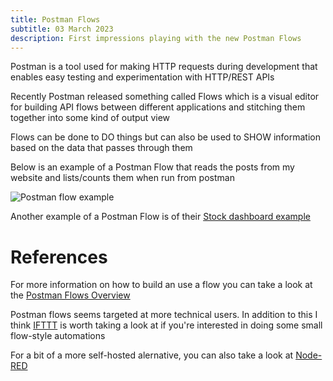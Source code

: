 ```yaml
---
title: Postman Flows
subtitle: 03 March 2023
description: First impressions playing with the new Postman Flows
---
```


Postman is a tool used for making HTTP requests during development that enables easy testing and experimentation with HTTP/REST APIs

Recently Postman released something called Flows which is a visual editor for building API flows between different applications and stitching them together into some kind of output view

Flows can be done to DO things but can also be used to SHOW information based on the data that passes through them

Below is an example of a Postman Flow that reads the posts from my website and lists/counts them when run from postman

![Postman flow example](/content/blog/2023/23-03/postman-flow-example.png)

Another example of a Postman Flow is of their [Stock dashboard  example](https://www.postman.com/postman/workspace/utility-flows/flow/64123b57c224290033fcb089)

# References

For more information on how to build an use a flow you can take a look at the [Postman Flows Overview](https://learning.postman.com/docs/postman-flows/gs/flows-overview/)

Postman flows seems targeted at more technical users. In addition to this I think [IFTTT](http://ifttt.com/) is worth taking a look at if you're interested in doing some small flow-style automations

For a bit of a more self-hosted alernative, you can also take a look at [Node-RED](https://nodered.org)